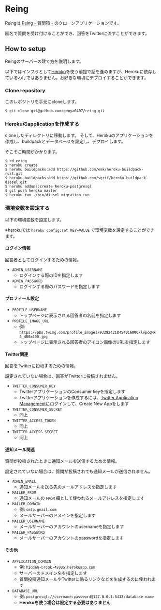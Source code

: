 # Reing

Reingは [Peing - 質問箱 -](https://peing.net) のクローンアプリケーションです。

匿名で質問を受け付けることができ、回答をTwitterに流すことができます。

## How to setup

Reingのサーバーの建て方を説明します。

以下ではインフラとして[Heroku](https://jp.heroku.com/)を使う前提で話を進めますが、Herokuに依存しているわけではありません。お好きな環境にデプロイすることができます。

### Clone repository

このレポジトリを手元にcloneします。

```
$ git clone git@github.com:genya0407/reing.git
```

### Herokuのapplicationを作成する

cloneしたディレクトリに移動します。
そして、Herokuのアプリケーションを作成し、buildpackとデータベースを設定し、デプロイします。

そこそこ時間がかかります。

```
$ cd reing
$ heroku create
$ heroku buildpacks:add https://github.com/emk/heroku-buildpack-rust.git
$ heroku buildpacks:add https://github.com/sgrif/heroku-buildpack-diesel.git
$ heroku addons:create heroku-postgresql
$ git push heroku master
$ heroku run ./bin/diesel migration run
```

### 環境変数を設定する

以下の環境変数を設定します。

※herokuでは `heroku config:set KEY=VALUE` で環境変数を設定することができます。

#### ログイン情報

回答者としてログインするための情報。

- `ADMIN_USERNAME`
  - ログインする際のIDを指定します
- `ADMIN_PASSWORD`
  - ログインする際のパスワードを指定します

#### プロフィール設定

- `PROFILE_USERNAME`
  - トップページに表示される回答者の名前を指定します
- `PROFILE_IMAGE_URL`
  - 例: `https://pbs.twimg.com/profile_images/932824218454016000/lvpcqMk4_400x400.jpg`
  - トップページに表示される回答者のアイコン画像のURLを指定します

#### Twitter関連

回答をTwitterに投稿するための情報。

設定されていない場合は、回答がTwitterに投稿されません。

- `TWITTER_CONSUMER_KEY`
  - TwitterアプリケーションのConsumer keyを指定します
  - Twitterアプリケーションを作成するには、[Twitter Application Management](https://apps.twitter.com/)にログインして、Create New Appをします
- `TWITTER_CONSUMER_SECRET`
  - 同上
- `TWITTER_ACCESS_TOKEN`
  - 同上
- `TWITTER_ACCESS_SECRET`
  - 同上

#### 通知メール関連

質問が投稿されたときに通知メールを送信するための情報。

設定されていない場合は、質問が投稿されても通知メールが送信されません。

- `ADMIN_EMAIL`
  - 通知メールを送る先のメールアドレスを指定します
- `MAILER_FROM`
  - 通知メールの `FROM` 欄として使われるメールアドレスを指定します
- `MAILER_DOMAIN`
  - 例: `smtp.gmail.com`
  - メールサーバーのドメインを指定します
- `MAILER_USERNAME`
  - メールサーバーのアカウントのusernameを指定します
- `MAILER_PASSWORD`
  - メールサーバーのアカウントのpasswordを指定します

#### その他

- `APPLICATION_DOMAIN`
  - 例: `hidden-brook-48005.herokuapp.com`
  - サーバーのドメイン名を指定します
  - 質問投稿通知メールやTwitterに貼るリンクなどを生成するのに使われます
- `DATABASE_URL`
  - 例: `postgresql://username:password@127.0.0.1:5432/database-name`
  - **Herokuを使う場合は設定する必要はありません**